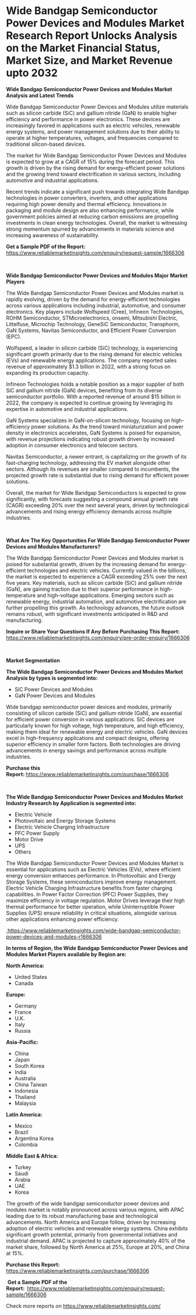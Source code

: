 <p><h1>Wide Bandgap Semiconductor Power Devices and Modules Market Research Report Unlocks Analysis on the Market Financial Status, Market Size, and Market Revenue upto 2032</h1></p><p><strong>Wide Bandgap Semiconductor Power Devices and Modules Market Analysis and Latest Trends</strong></p>
<p><p>Wide Bandgap Semiconductor Power Devices and Modules utilize materials such as silicon carbide (SiC) and gallium nitride (GaN) to enable higher efficiency and performance in power electronics. These devices are increasingly favored in applications such as electric vehicles, renewable energy systems, and power management solutions due to their ability to operate at higher temperatures, voltages, and frequencies compared to traditional silicon-based devices.</p><p>The market for Wide Bandgap Semiconductor Power Devices and Modules is expected to grow at a CAGR of 15% during the forecast period. This growth is driven by the rising demand for energy-efficient power solutions and the growing trend toward electrification in various sectors, including automotive and industrial applications. </p><p>Recent trends indicate a significant push towards integrating Wide Bandgap technologies in power converters, inverters, and other applications requiring high power density and thermal efficiency. Innovations in packaging and module design are also enhancing performance, while government policies aimed at reducing carbon emissions are propelling investments in clean energy technologies. Overall, the market is witnessing strong momentum spurred by advancements in materials science and increasing awareness of sustainability.</p></p>
<p><strong>Get a Sample PDF of the Report:&nbsp;</strong> <a href="https://www.reliablemarketinsights.com/enquiry/request-sample/1666306?utm_campaign=2181&utm_medium=2&utm_source=Github&utm_content=ia&utm_term=06042025&utm_id=wide-bandgap-semiconductor-power-devices-and-modules">https://www.reliablemarketinsights.com/enquiry/request-sample/1666306</a></p>
<p>&nbsp;</p>
<p><strong>Wide Bandgap Semiconductor Power Devices and Modules Major Market Players</strong></p>
<p><p>The Wide Bandgap Semiconductor Power Devices and Modules market is rapidly evolving, driven by the demand for energy-efficient technologies across various applications including industrial, automotive, and consumer electronics. Key players include Wolfspeed (Cree), Infineon Technologies, ROHM Semiconductor, STMicroelectronics, onsemi, Mitsubishi Electric, Littelfuse, Microchip Technology, GeneSiC Semiconductor, Transphorm, GaN Systems, Navitas Semiconductor, and Efficient Power Conversion (EPC).</p><p>Wolfspeed, a leader in silicon carbide (SiC) technology, is experiencing significant growth primarily due to the rising demand for electric vehicles (EVs) and renewable energy applications. The company reported sales revenue of approximately $1.3 billion in 2022, with a strong focus on expanding its production capacity.</p><p>Infineon Technologies holds a notable position as a major supplier of both SiC and gallium nitride (GaN) devices, benefiting from its diverse semiconductor portfolio. With a reported revenue of around $15 billion in 2022, the company is expected to continue growing by leveraging its expertise in automotive and industrial applications.</p><p>GaN Systems specializes in GaN-on-silicon technology, focusing on high-efficiency power solutions. As the trend toward miniaturization and power density in electronics accelerates, GaN Systems is poised for expansion, with revenue projections indicating robust growth driven by increased adoption in consumer electronics and telecom sectors.</p><p>Navitas Semiconductor, a newer entrant, is capitalizing on the growth of its fast-charging technology, addressing the EV market alongside other sectors. Although its revenues are smaller compared to incumbents, the projected growth rate is substantial due to rising demand for efficient power solutions.</p><p>Overall, the market for Wide Bandgap Semiconductors is expected to grow significantly, with forecasts suggesting a compound annual growth rate (CAGR) exceeding 20% over the next several years, driven by technological advancements and rising energy efficiency demands across multiple industries.</p></p>
<p>&nbsp;</p>
<p><strong>What Are The Key Opportunities For Wide Bandgap Semiconductor Power Devices and Modules Manufacturers?</strong></p>
<p><p>The Wide Bandgap Semiconductor Power Devices and Modules market is poised for substantial growth, driven by the increasing demand for energy-efficient technologies and electric vehicles. Currently valued in the billions, the market is expected to experience a CAGR exceeding 25% over the next five years. Key materials, such as silicon carbide (SiC) and gallium nitride (GaN), are gaining traction due to their superior performance in high-temperature and high-voltage applications. Emerging sectors such as renewable energy, industrial automation, and automotive electrification are further propelling this growth. As technology advances, the future outlook remains robust, with significant investments anticipated in R&D and manufacturing.</p></p>
<p><strong>Inquire or Share Your Questions If Any Before Purchasing This Report:</strong> <a href="https://www.reliablemarketinsights.com/enquiry/pre-order-enquiry/1666306?utm_campaign=2181&utm_medium=2&utm_source=Github&utm_content=ia&utm_term=06042025&utm_id=wide-bandgap-semiconductor-power-devices-and-modules">https://www.reliablemarketinsights.com/enquiry/pre-order-enquiry/1666306</a></p>
<p>&nbsp;</p>
<p><strong>Market Segmentation</strong></p>
<p><strong>The Wide Bandgap Semiconductor Power Devices and Modules Market Analysis by types is segmented into:</strong></p>
<p><ul><li>SiC Power Devices and Modules</li><li>GaN Power Devices and Modules</li></ul></p>
<p><p>Wide bandgap semiconductor power devices and modules, primarily consisting of silicon carbide (SiC) and gallium nitride (GaN), are essential for efficient power conversion in various applications. SiC devices are particularly known for high voltage, high temperature, and high efficiency, making them ideal for renewable energy and electric vehicles. GaN devices excel in high-frequency applications and compact designs, offering superior efficiency in smaller form factors. Both technologies are driving advancements in energy savings and performance across multiple industries.</p></p>
<p><strong>Purchase this Report:&nbsp;</strong><a href="https://www.reliablemarketinsights.com/purchase/1666306?utm_campaign=2181&utm_medium=2&utm_source=Github&utm_content=ia&utm_term=06042025&utm_id=wide-bandgap-semiconductor-power-devices-and-modules">https://www.reliablemarketinsights.com/purchase/1666306</a></p>
<p>&nbsp;</p>
<p><strong>The Wide Bandgap Semiconductor Power Devices and Modules Market Industry Research by Application is segmented into:</strong></p>
<p><ul><li>Electric Vehicle</li><li>Photovoltaic and Energy Storage Systems</li><li>Electric Vehicle Charging Infrastructure</li><li>PFC Power Supply</li><li>Motor Drive</li><li>UPS</li><li>Others</li></ul></p>
<p><p>The Wide Bandgap Semiconductor Power Devices and Modules Market is essential for applications such as Electric Vehicles (EVs), where efficient energy conversion enhances performance. In Photovoltaic and Energy Storage Systems, these semiconductors improve energy management. Electric Vehicle Charging Infrastructure benefits from faster charging capabilities. In Power Factor Correction (PFC) Power Supplies, they maximize efficiency in voltage regulation. Motor Drives leverage their high thermal performance for better operation, while Uninterruptible Power Supplies (UPS) ensure reliability in critical situations, alongside various other applications enhancing power efficiency.</p></p>
<p><a href="https://www.reliablemarketinsights.com/wide-bandgap-semiconductor-power-devices-and-modules-r1666306?utm_campaign=2181&utm_medium=2&utm_source=Github&utm_content=ia&utm_term=06042025&utm_id=wide-bandgap-semiconductor-power-devices-and-modules">&nbsp;https://www.reliablemarketinsights.com/wide-bandgap-semiconductor-power-devices-and-modules-r1666306</a></p>
<p><strong>In terms of Region, the Wide Bandgap Semiconductor Power Devices and Modules Market Players available by Region are:</strong></p>
<p>
    <p> <strong> North America: </strong>
        <ul>
            <li>United States</li>
            <li>Canada</li>
        </ul>
        </p> 
    <p> <strong> Europe: </strong>
        <ul>
            <li>Germany</li>
            <li>France</li>
            <li>U.K.</li>
            <li>Italy</li>
            <li>Russia</li>
        </ul>
        </p> 
    <p> <strong> Asia-Pacific: </strong>
        <ul>
            <li>China</li>
            <li>Japan</li>
            <li>South Korea</li>
            <li>India</li>
            <li>Australia</li>
            <li>China Taiwan</li>
            <li>Indonesia</li>
            <li>Thailand</li>
            <li>Malaysia</li>
        </ul>
        </p> 
    <p> <strong> Latin America: </strong>
        <ul>
            <li>Mexico</li>
            <li>Brazil</li>
            <li>Argentina Korea</li>
            <li>Colombia</li>
        </ul>
        </p> 
    <p> <strong> Middle East & Africa: </strong>
        <ul>
            <li>Turkey</li>
            <li>Saudi</li>
            <li>Arabia</li>
            <li>UAE</li>
            <li>Korea</li>
        </ul>
    </p>
    </p>
<p><p>The growth of the wide bandgap semiconductor power devices and modules market is notably pronounced across various regions, with APAC leading due to its robust manufacturing base and technological advancements. North America and Europe follow, driven by increasing adoption of electric vehicles and renewable energy systems. China exhibits significant growth potential, primarily from governmental initiatives and industrial demand. APAC is projected to capture approximately 40% of the market share, followed by North America at 25%, Europe at 20%, and China at 15%.</p></p>
<p><strong>Purchase this Report: </strong><a href="https://www.reliablemarketinsights.com/purchase/1666306?utm_campaign=2181&utm_medium=2&utm_source=Github&utm_content=ia&utm_term=06042025&utm_id=wide-bandgap-semiconductor-power-devices-and-modules">https://www.reliablemarketinsights.com/purchase/1666306</a></p>
<p>&nbsp;<strong>Get a Sample PDF of the Report:&nbsp;&nbsp;</strong><a href="https://www.reliablemarketinsights.com/enquiry/request-sample/1666306?utm_campaign=2181&utm_medium=2&utm_source=Github&utm_content=ia&utm_term=06042025&utm_id=wide-bandgap-semiconductor-power-devices-and-modules">https://www.reliablemarketinsights.com/enquiry/request-sample/1666306</a></p>
<p><strong></strong></p>
<p>Check more reports on <a href="https://www.reliablemarketinsights.com/?utm_campaign=2181&utm_medium=2&utm_source=Github&utm_content=ia&utm_term=06042025&utm_id=wide-bandgap-semiconductor-power-devices-and-modules">https://www.reliablemarketinsights.com/</a></p>